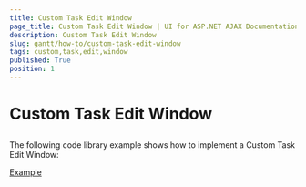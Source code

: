 ```yaml
---
title: Custom Task Edit Window
page_title: Custom Task Edit Window | UI for ASP.NET AJAX Documentation
description: Custom Task Edit Window
slug: gantt/how-to/custom-task-edit-window
tags: custom,task,edit,window
published: True
position: 1
---
```


# Custom Task Edit Window



## 

The following code library example shows how to implement a Custom Task Edit Window:

[Example](https://www.telerik.com/support/code-library/custom-task-edit-window)

